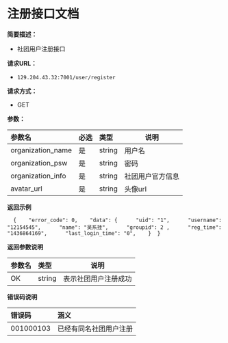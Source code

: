 # 注册接口文档

**简要描述：**

- 社团用户注册接口

**请求URL：**

- `129.204.43.32:7001/user/register`

**请求方式：**

- GET

**参数：**

| 参数名            | 必选 | 类型   | 说明             |
| :---------------- | :--- | :----- | ---------------- |
| organization_name | 是   | string | 用户名           |
| organization_psw  | 是   | string | 密码             |
| organization_info | 是   | string | 社团用户官方信息 |
| avatar_url        | 是   | string | 头像url          |

**返回示例**

```
  {    "error_code": 0,    "data": {      "uid": "1",      "username": "12154545",      "name": "吴系挂",      "groupid": 2 ,      "reg_time": "1436864169",      "last_login_time": "0",    }  }
```

**返回参数说明**

| 参数名 | 类型   | 说明                 |
| :----- | :----- | -------------------- |
| OK     | string | 表示社团用户注册成功 |

**错误码说明**

| 错误码    | 涵义                   |
| :-------- | :--------------------- |
| 001000103 | 已经有同名社团用户注册 |